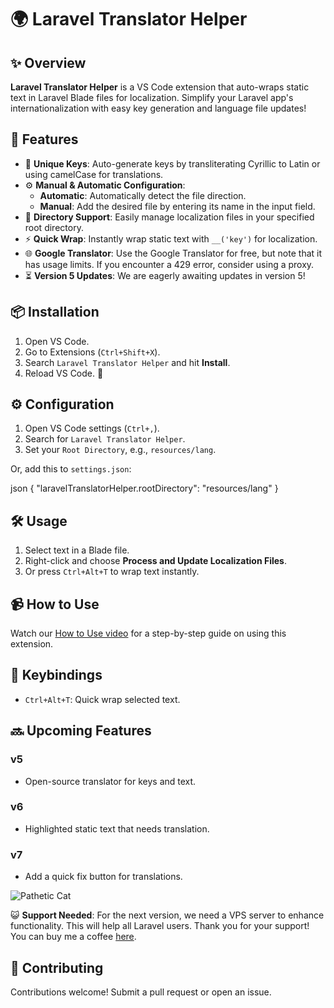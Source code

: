 # 🌍 Laravel Translator Helper

## ✨ Overview

**Laravel Translator Helper** is a VS Code extension that auto-wraps static text in Laravel Blade files for localization. Simplify your Laravel app's internationalization with easy key generation and language file updates!


## 🚀 Features

- 🔑 **Unique Keys**: Auto-generate keys by transliterating Cyrillic to Latin or using camelCase for translations.
- ⚙️ **Manual & Automatic Configuration**: 
  - **Automatic**: Automatically detect the file direction.
  - **Manual**: Add the desired file by entering its name in the input field.
- 📂 **Directory Support**: Easily manage localization files in your specified root directory.
- ⚡ **Quick Wrap**: Instantly wrap static text with `__('key')` for localization.
- 🌐 **Google Translator**: Use the Google Translator for free, but note that it has usage limits. If you encounter a 429 error, consider using a proxy.
- ⏳ **Version 5 Updates**: We are eagerly awaiting updates in version 5! 


## 📦 Installation

1. Open VS Code.
2. Go to Extensions (`Ctrl+Shift+X`).
3. Search `Laravel Translator Helper` and hit **Install**.
4. Reload VS Code. 🎉

## ⚙️ Configuration

1. Open VS Code settings (`Ctrl+,`).
2. Search for `Laravel Translator Helper`.
3. Set your `Root Directory`, e.g., `resources/lang`.

Or, add this to `settings.json`:

json
{
  "laravelTranslatorHelper.rootDirectory": "resources/lang"
}

## 🛠️ Usage

1. Select text in a Blade file.
2. Right-click and choose **Process and Update Localization Files**.
3. Or press `Ctrl+Alt+T` to wrap text instantly.

## 📹 How to Use

Watch our [How to Use video](https://youtu.be/4sR6uybrXG0) for a step-by-step guide on using this extension.

## 🎹 Keybindings

- `Ctrl+Alt+T`: Quick wrap selected text.

## 🔜 Upcoming Features

### v5
- Open-source translator for keys and text.

### v6
- Highlighted static text that needs translation.

### v7
- Add a quick fix button for translations.

![Pathetic Cat](https://media.tenor.com/kPLrQQWWgYsAAAAM/kittens-please.gif)

😺 **Support Needed**: For the next version, we need a VPS server to enhance functionality. This will help all Laravel users. Thank you for your support! You can buy me a coffee [here](https://buymeacoffee.com/ilmedova).

## 🤝 Contributing

Contributions welcome! Submit a pull request or open an issue.

